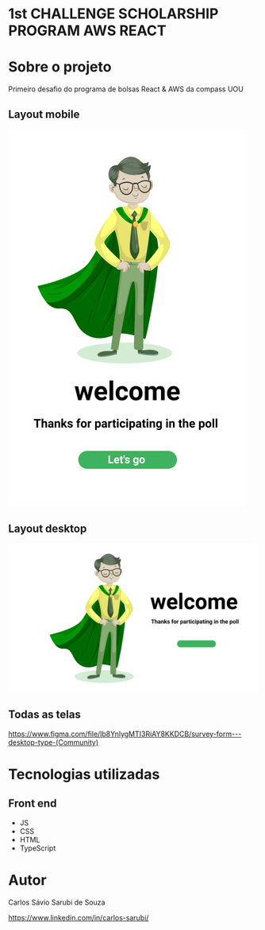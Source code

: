 # 1st CHALLENGE SCHOLARSHIP PROGRAM AWS REACT

# Sobre o projeto

Primeiro desafio do programa de bolsas React & AWS da compass UOU

## Layout mobile

![Mobile 1](https://github.com/sarubit/CarlosSarubi_1stCHALLENGE/blob/main/assets/images/modeloMobile.png)

## Layout desktop 

![Web 1](https://github.com/sarubit/CarlosSarubi_1stCHALLENGE/blob/main/assets/images/modeloDesktop.png)

## Todas as telas

https://www.figma.com/file/lb8YnlygMTI3RiAY8KKDCB/survey-form---desktop-type-(Community)

# Tecnologias utilizadas

## Front end
- JS
- CSS
- HTML
- TypeScript

# Autor

Carlos Sávio Sarubi de Souza

https://www.linkedin.com/in/carlos-sarubi/
